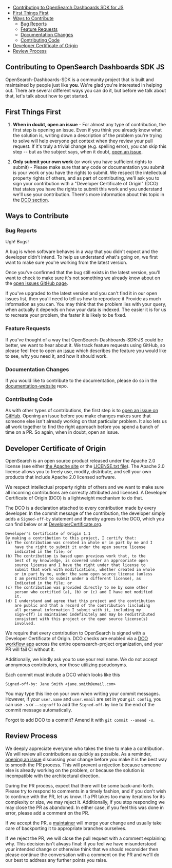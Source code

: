 - [Contributing to OpenSearch Dashboards SDK for JS](#contributing-to-opensearch-dashboards-sdk-js)
- [First Things First](#first-things-first)
- [Ways to Contribute](#ways-to-contribute)
  - [Bug Reports](#bug-reports)
  - [Feature Requests](#feature-requests)
  - [Documentation Changes](#documentation-changes)
  - [Contributing Code](#contributing-code)
- [Developer Certificate of Origin](#developer-certificate-of-origin)
- [Review Process](#review-process)

## Contributing to OpenSearch Dashboards SDK JS

OpenSearch-Dashboards-SDK is a community project that is built and maintained by people just like **you**. We're glad you're interested in helping out. There are several different ways you can do it, but before we talk about that, let's talk about how to get started.

## First Things First

1. **When in doubt, open an issue** - For almost any type of contribution, the first step is opening an issue. Even if you think you already know what the solution is, writing down a description of the problem you're trying to solve will help everyone get context when they review your pull request. If it's truly a trivial change (e.g. spelling error), you can skip this step -- but as the subject says, when it doubt, [open an issue](https://github.com/opensearch-project/opensearch-dashboards-sdk-js/issues).

2. **Only submit your own work**  (or work you have sufficient rights to submit) - Please make sure that any code or documentation you submit is your work or you have the rights to submit. We respect the intellectual property rights of others, and as part of contributing, we'll ask you to sign your contribution with a "Developer Certificate of Origin" (DCO) that states you have the rights to submit this work and you understand we'll use your contribution. There's more information about this topic in the [DCO section](#developer-certificate-of-origin).

## Ways to Contribute

### Bug Reports

Ugh! Bugs!

A bug is when software behaves in a way that you didn't expect and the developer didn't intend. To help us understand what's going on, we first want to make sure you're working from the latest version.

Once you've confirmed that the bug still exists in the latest version, you'll want to check to make sure it's not something we already know about on the [open issues GitHub page](https://github.com/opensearch-project/opensearch-dashboards-sdk-js/issues).

If you've upgraded to the latest version and you can't find it in our open issues list, then you'll need to tell us how to reproduce it Provide as much information as you can. You may think that the problem lies with your query, when actually it depends on how your data is indexed. The easier it is for us to recreate your problem, the faster it is likely to be fixed.

### Feature Requests

If you've thought of a way that OpenSearch-Dashboards-SDK-JS could be better, we want to hear about it. We track feature requests using GitHub, so please feel free to open an [issue](https://github.com/opensearch-project/opensearch-dashboards-sdk-js/issues) which describes the feature you would like to see, why you need it, and how it should work. 
### Documentation Changes

If you would like to contribute to the documentation, please do so in the [documentation-website](https://github.com/opensearch-project/documentation-website) repo.

### Contributing Code

As with other types of contributions, the first step is to [open an issue on GitHub](https://github.com/opensearch-project/opensearch-dashboards-sdk-js/issues/new/choose). Opening an issue before you make changes makes sure that someone else isn't already working on that particular problem. It also lets us all work together to find the right approach before you spend a bunch of time on a PR. So again, when in doubt, open an issue.

## Developer Certificate of Origin

OpenSearch is an open source product released under the Apache 2.0 license (see either [the Apache site](https://www.apache.org/licenses/LICENSE-2.0) or the [LICENSE.txt file](./LICENSE)). The Apache 2.0 license allows you to freely use, modify, distribute, and sell your own products that include Apache 2.0 licensed software.

We respect intellectual property rights of others and we want to make sure all incoming contributions are correctly attributed and licensed. A Developer Certificate of Origin (DCO) is a lightweight mechanism to do that.

The DCO is a declaration attached to every contribution made by every developer. In the commit message of the contribution, the developer simply adds a `Signed-off-by` statement and thereby agrees to the DCO, which you can find below or at [DeveloperCertificate.org](http://developercertificate.org/).

```
Developer's Certificate of Origin 1.1
By making a contribution to this project, I certify that:
(a) The contribution was created in whole or in part by me and I
    have the right to submit it under the open source license
    indicated in the file; or
(b) The contribution is based upon previous work that, to the
    best of my knowledge, is covered under an appropriate open
    source license and I have the right under that license to
    submit that work with modifications, whether created in whole
    or in part by me, under the same open source license (unless
    I am permitted to submit under a different license), as
    Indicated in the file; or
(c) The contribution was provided directly to me by some other
    person who certified (a), (b) or (c) and I have not modified
    it.
(d) I understand and agree that this project and the contribution
    are public and that a record of the contribution (including
    all personal information I submit with it, including my
    sign-off) is maintained indefinitely and may be redistributed
    consistent with this project or the open source license(s)
    involved.
 ```

We require that every contribution to OpenSearch is signed with a Developer Certificate of Origin. DCO checks are enabled via a [DCO workflow app](https://github.com/apps/dco) across the entire opensearch-project organization, and your PR will fail CI without it.

Additionally, we kindly ask you to use your real name. We do not accept anonymous contributors, nor those utilizing pseudonyms.

Each commit must include a DCO which looks like this

```
Signed-off-by: Jane Smith <jane.smith@email.com>
```

You may type this line on your own when writing your commit messages. However, if your `user.name` and `user.email` are set in your `git config`, you can use `-s` or `––signoff` to add the `Signed-off-by` line to the end of the commit message automatically.

Forgot to add DCO to a commit? Amend it with `git commit --amend -s`. 

## Review Process

We deeply appreciate everyone who takes the time to make a contribution. We will review all contributions as quickly as possible. As a reminder, [opening an issue](issues/new/choose) discussing your change before you make it is the best way to smooth the PR process. This will prevent a rejection because someone else is already working on the problem, or because the solution is incompatible with the architectural direction.

During the PR process, expect that there will be some back-and-forth. Please try to respond to comments in a timely fashion, and if you don't wish to continue with the PR, let us know. If a PR takes too many iterations for its complexity or size, we may reject it. Additionally, if you stop responding we may close the PR as abandoned. In either case, if you feel this was done in error, please add a comment on the PR.

If we accept the PR, a [maintainer](MAINTAINERS.md) will merge your change and usually take care of backporting it to appropriate branches ourselves.

If we reject the PR, we will close the pull request with a comment explaining why. This decision isn't always final: if you feel we have misunderstood your intended change or otherwise think that we should reconsider then please continue the conversation with a comment on the PR and we'll do our best to address any further points you raise.
